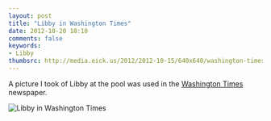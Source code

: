 ```yaml
---
layout: post
title: "Libby in Washington Times"
date: 2012-10-20 18:10
comments: false
keywords: 
- Libby
thumbsrc: http://media.eick.us/2012/2012-10-15/640x640/washington-times-2012-06-22.jpg
---
```

A picture I took of Libby at the pool was used in the [Washington Times](https://communities.washingtontimes.com/neighborhood/parenting-first-time-through/2012/jun/22/water_safety/) newspaper.

![Libby in Washington Times](http://media.eick.us/media/photographs/2012/2012-10-15/washington-times-2012-06-22.jpg)


